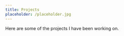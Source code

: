 ```yaml
---
title: Projects
placeholder: /placeholder.jpg
---
```


Here are some of the projects I have been working on.